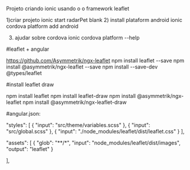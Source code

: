 Projeto criando ionic usando o o framework leaflet


1)criar projeto
ionic start radarPet blank
2) install plataform android
ionic cordova platform add android

3) ajudar sobre cordova
ionic cordova platform --help

#leaflet + angular

https://github.com/Asymmetrik/ngx-leaflet
npm install leaflet --save
npm install @asymmetrik/ngx-leaflet --save
npm install --save-dev @types/leaflet


#install leaflet draw

npm install leaflet
npm install leaflet-draw
npm install @asymmetrik/ngx-leaflet
npm install @asymmetrik/ngx-leaflet-draw


#angular.json:

"styles": [
    {
    "input": "src/theme/variables.scss"
    },
    {
    "input": "src/global.scss"
    },
    {
    "input": "./node_modules/leaflet/dist/leaflet.css"
    }
],

"assets": [
{
    "glob": "**/*",
    "input": "node_modules/leaflet/dist/images",
    "output": "leaflet"
    }

],
